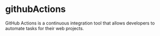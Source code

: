 # githubActions

GitHub Actions is a continuous integration tool that allows developers to automate tasks for their web projects.
